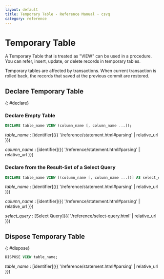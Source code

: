 ```yaml
---
layout: default
title: Temporary Table - Reference Manual - csvq
category: reference
---
```


# Temporary Table

A Temporary Table that is treated as "VIEW" can be used in a procedure.
You can refer, insert, update, or delete records in temporary tables.

Temporary tables are affected by transactions.
When current transaction is rolled back, the records that saved at the previous commit are restored. 

## Declare Temporary Table
{: #declare}

### Declare Empty Table

```sql
DECLARE table_name VIEW (column_name [, column_name ...]);
```

_table_name_
: [identifier]({{ '/reference/statement.html#parsing' | relative_url }})

_column_name_
: [identifier]({{ '/reference/statement.html#parsing' | relative_url }})


### Declare from the Result-Set of a Select Query

```sql
DECLARE table_name VIEW [(column_name [, column_name ...])] AS select_query;
```

_table_name_
: [identifier]({{ '/reference/statement.html#parsing' | relative_url }})

_column_name_
: [identifier]({{ '/reference/statement.html#parsing' | relative_url }})

_select_query_
: [Select Query]({{ '/reference/select-query.html' | relative_url }})


## Dispose Temporary Table
{: #dispose}

```sql
DISPOSE VIEW table_name;
```

_table_name_
: [identifier]({{ '/reference/statement.html#parsing' | relative_url }})
